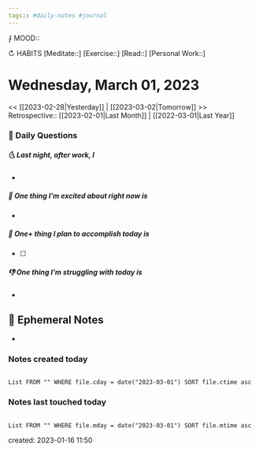 ```yaml
---
tags:: #daily-notes #journal
---
```


⨑ MOOD::

↻ HABITS
[Meditate::]
[Exercise::]
[Read::]
[Personal Work::]

# Wednesday, March 01, 2023

\<\< [[2023-02-28|Yesterday]] | [[2023-03-02|Tomorrow]] >>
Retrospective:: [[2023-02-01|Last Month]] | [[2022-03-01|Last Year]]

### 📅 Daily Questions

##### 🌜 Last night, after work, I

-

##### 🙌 One thing I'm excited about right now is

-

##### 🚀 One+ thing I plan to accomplish today is

- [ ]

##### 👎 One thing I'm struggling with today is

-

## 📝 Ephemeral Notes

-

### Notes created today

```dataview

List FROM "" WHERE file.cday = date("2023-03-01") SORT file.ctime asc

```

### Notes last touched today

```dataview

List FROM "" WHERE file.mday = date("2023-03-01") SORT file.mtime asc

```

created: 2023-01-16 11:50

